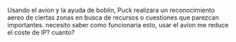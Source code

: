 Usando el avion y la ayuda de boblin, Puck realizara un reconocimiento aereo de ciertas zonas en busca de recursos o cuestiones que parezcan importantes.  necesito saber como funcionaria esto, usar el avion me reduce el coste de IP? cuanto?